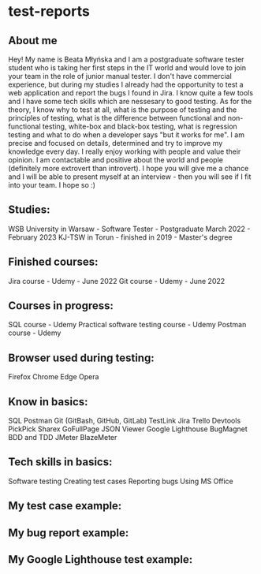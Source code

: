 # test-reports

## About me

Hey! 
My name is Beata Młyńska and I am a postgraduate software tester student who is taking her first steps in the IT world and would love to join your team in the role of junior manual tester. I don't have commercial experience, but during my studies I already had the opportunity to test a web application and report the bugs I found in Jira. I know quite a few tools and I have some tech skills which are nessesary to good testing. As for the theory, I know why to test at all, what is the purpose of testing and the principles of testing, what is the difference between functional and non-functional testing, white-box and black-box testing, what is regression testing and what to do when a developer says "but it works for me".  I am precise and focused on details, determined and try to improve my knowledge every day. I really enjoy working with people and value their opinion. I am contactable and positive about the world and people (definitely more extrovert than introvert). I hope you will give me a chance and I will be able to present myself at an interview - then you will see if I fit into your team. I hope so :)

## Studies:
WSB University in Warsaw - Software Tester - Postgraduate
March 2022 - February 2023
KJ-TSW in Torun - finished in 2019 - Master's degree

## Finished courses:
Jira course - Udemy - June 2022
Git course - Udemy - June 2022

## Courses in progress:
SQL course - Udemy
Practical software testing course - Udemy
Postman course - Udemy

## Browser used during testing:
Firefox
Chrome
Edge
Opera

## Know in basics:
SQL
Postman
Git (GitBash, GitHub, GitLab)
TestLink
Jira
Trello
Devtools
PickPick
Sharex
GoFullPage
JSON Viewer
Google Lighthouse
BugMagnet
BDD and TDD
JMeter
BlazeMeter

## Tech skills in basics:
Software testing
Creating test cases
Reporting bugs
Using MS Office

## My test case example:


## My bug report example:

## My Google Lighthouse test example: